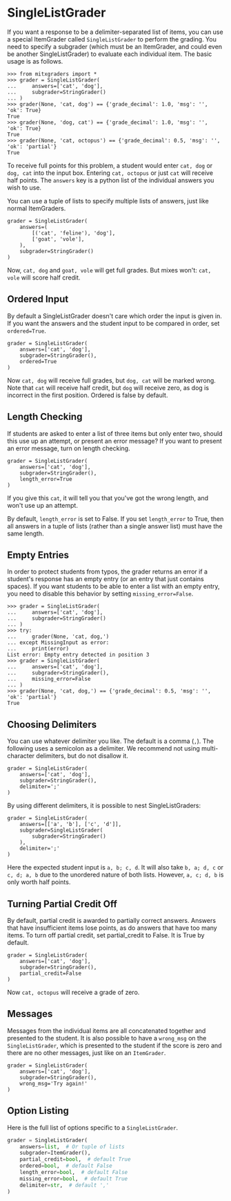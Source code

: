 # SingleListGrader

If you want a response to be a delimiter-separated list of items, you can use a special ItemGrader called `SingleListGrader` to perform the grading. You need to specify a subgrader (which must be an ItemGrader, and could even be another SingleListGrader) to evaluate each individual item. The basic usage is as follows.

```pycon
>>> from mitxgraders import *
>>> grader = SingleListGrader(
...     answers=['cat', 'dog'],
...     subgrader=StringGrader()
... )
>>> grader(None, 'cat, dog') == {'grade_decimal': 1.0, 'msg': '', 'ok': True}
True
>>> grader(None, 'dog, cat') == {'grade_decimal': 1.0, 'msg': '', 'ok': True}
True
>>> grader(None, 'cat, octopus') == {'grade_decimal': 0.5, 'msg': '', 'ok': 'partial'}
True

```

To receive full points for this problem, a student would enter `cat, dog` or `dog, cat` into the input box. Entering `cat, octopus` or just `cat` will receive half points. The `answers` key is a python list of the individual answers you wish to use.

You can use a tuple of lists to specify multiple lists of answers, just like normal ItemGraders.

```pycon
grader = SingleListGrader(
    answers=(
        [('cat', 'feline'), 'dog'],
        ['goat', 'vole'],
    ),
    subgrader=StringGrader()
)
```

Now, `cat, dog` and `goat, vole` will get full grades. But mixes won't: `cat, vole` will score half credit.


## Ordered Input

By default a SingleListGrader doesn't care which order the input is given in. If you want the answers and the student input to be compared in order, set `ordered=True`.

```pycon
grader = SingleListGrader(
    answers=['cat', 'dog'],
    subgrader=StringGrader(),
    ordered=True
)
```

Now `cat, dog` will receive full grades, but `dog, cat` will be marked wrong. Note that `cat` will receive half credit, but `dog` will receive zero, as dog is incorrect in the first position. Ordered is false by default.


## Length Checking

If students are asked to enter a list of three items but only enter two, should this use up an attempt, or present an error message? If you want to present an error message, turn on length checking.

```pycon
grader = SingleListGrader(
    answers=['cat', 'dog'],
    subgrader=StringGrader(),
    length_error=True
)
```

If you give this `cat`, it will tell you that you've got the wrong length, and won't use up an attempt.

By default, `length_error` is set to False. If you set `length_error` to True, then all answers in a tuple of lists (rather than a single answer list) must have the same length.


## Empty Entries

In order to protect students from typos, the grader returns an error if a student's response has an empty entry (or an entry that just contains spaces). If you want students to be able to enter a list with an empty entry, you need to disable this behavior by setting `missing_error=False`.

```pycon
>>> grader = SingleListGrader(
...     answers=['cat', 'dog'],
...     subgrader=StringGrader()
... )
>>> try:
...     grader(None, 'cat, dog,')
... except MissingInput as error:
...     print(error)
List error: Empty entry detected in position 3
>>> grader = SingleListGrader(
...     answers=['cat', 'dog'],
...     subgrader=StringGrader(),
...     missing_error=False
... )
>>> grader(None, 'cat, dog,') == {'grade_decimal': 0.5, 'msg': '', 'ok': 'partial'}
True

```


## Choosing Delimiters

You can use whatever delimiter you like. The default is a comma (`,`). The following uses a semicolon as a delimiter. We recommend not using multi-character delimiters, but do not disallow it.

```pycon
grader = SingleListGrader(
    answers=['cat', 'dog'],
    subgrader=StringGrader(),
    delimiter=';'
)
```

By using different delimiters, it is possible to nest SingleListGraders:

```pycon
grader = SingleListGrader(
    answers=[['a', 'b'], ['c', 'd']],
    subgrader=SingleListGrader(
        subgrader=StringGrader()
    ),
    delimiter=';'
)
```

Here the expected student input is `a, b; c, d`. It will also take `b, a; d, c` or `c, d; a, b` due to the unordered nature of both lists. However, `a, c; d, b` is only worth half points.


## Turning Partial Credit Off

By default, partial credit is awarded to partially correct answers. Answers that have insufficient items lose points, as do answers that have too many items. To turn off partial credit, set partial_credit to False. It is True by default.

```pycon
grader = SingleListGrader(
    answers=['cat', 'dog'],
    subgrader=StringGrader(),
    partial_credit=False
)
```

Now `cat, octopus` will receive a grade of zero.


## Messages

Messages from the individual items are all concatenated together and presented to the student. It is also possible to have a `wrong_msg` on the `SingleListGrader`, which is presented to the student if the score is zero and there are no other messages, just like on an `ItemGrader`.

```pycon
grader = SingleListGrader(
    answers=['cat', 'dog'],
    subgrader=StringGrader(),
    wrong_msg='Try again!'
)
```


## Option Listing

Here is the full list of options specific to a `SingleListGrader`.
```python
grader = SingleListGrader(
    answers=list,  # Or tuple of lists
    subgrader=ItemGrader(),
    partial_credit=bool,  # default True
    ordered=bool,  # default False
    length_error=bool,  # default False
    missing_error=bool,  # default True
    delimiter=str,  # default ','
)
```
